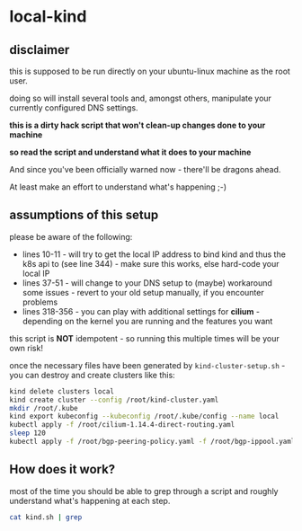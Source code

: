 # local-kind

## disclaimer
this is supposed to be run directly on your ubuntu-linux machine as the root user.

doing so will install several tools and, amongst others, manipulate your currently configured DNS settings.

**this is a dirty hack script that won't clean-up changes done to your machine**

**so read the script and understand what it does to your machine**

And since you've been officially warned now - there'll be dragons ahead.

At least make an effort to understand what's happening ;-)

## assumptions of this setup

please be aware of the following:
* lines 10-11 - will try to get the local IP address to bind kind and thus the k8s api to (see line 344) - make sure this works, else hard-code your local IP
* lines 37-51 - will change to your DNS setup to (maybe) workaround some issues - revert to your old setup manually, if you encounter problems
* lines 318-356 - you can play with additional settings for **cilium** - depending on the kernel you are running and the features you want

this script is **NOT** idempotent - so running this multiple times will be your own risk!

once the necessary files have been generated by `kind-cluster-setup.sh` - you can destroy and create clusters like this:

```bash
kind delete clusters local
kind create cluster --config /root/kind-cluster.yaml
mkdir /root/.kube
kind export kubeconfig --kubeconfig /root/.kube/config --name local
kubectl apply -f /root/cilium-1.14.4-direct-routing.yaml
sleep 120
kubectl apply -f /root/bgp-peering-policy.yaml -f /root/bgp-ippool.yaml -f /root/echoserver.yaml
```

## How does it work?
most of the time you should be able to grep through a script and roughly understand what's happening at each step.

```bash
cat kind.sh | grep
```